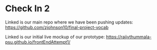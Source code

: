 # Check In 2
Linked is our main repo where we have been pushing updates: https://github.com/zjohnson10/final-project-vocab

Linked is our initial live mockup of our prototype: https://rajivthummala-psu.github.io/frontEndAttempt1/
